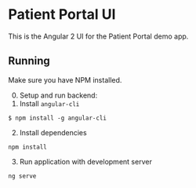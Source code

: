# Patient Portal UI

This is the Angular 2 UI for the Patient Portal demo app. 

## Running

Make sure you have NPM installed. 

0. Setup and run backend:
1. Install `angular-cli`

`$ npm install -g angular-cli`

2. Install dependencies

`npm install`

3. Run application with development server

`ng serve`
